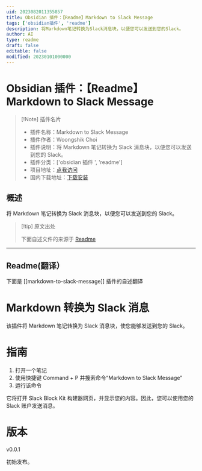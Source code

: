 ```yaml
---
uid: 2023082011355857
title: Obsidian 插件：【Readme】Markdown to Slack Message
tags: ['obsidian插件', 'readme']
description: 将Markdown笔记转换为Slack消息块，以便您可以发送到您的Slack。
author: AI
type: readme
draft: false
editable: false
modified: 20230101000000
---
```


# Obsidian 插件：【Readme】Markdown to Slack Message

> [!Note] 插件名片
> - 插件名称：Markdown to Slack Message
> - 插件作者：Woongshik Choi
> - 插件说明：将 Markdown 笔记转换为 Slack 消息块，以便您可以发送到您的 Slack。
> - 插件分类：['obsidian 插件 ', 'readme']
> - 项目地址：[点我访问](https://github.com/idreamer/markdown-to-slack-message)
> - 国内下载地址：[下载安装](https://pkmer.cn/products/plugin/pluginMarket/?markdown-to-slack-message)

## 概述

将 Markdown 笔记转换为 Slack 消息块，以便您可以发送到您的 Slack。

> [!tip] 原文出处
>
>下面自述文件的来源于 [Readme](https://ghproxy.net/https://raw.githubusercontent.com/idreamer/markdown-to-slack-message/master/README.md)
>

---

## Readme(翻译）

下面是 [[markdown-to-slack-message]] 插件的自述翻译

# Markdown 转换为 Slack 消息

该插件将 Markdown 笔记转换为 Slack 消息块，使您能够发送到您的 Slack。

# 指南

1. 打开一个笔记
2. 使用快捷键 Command + P 并搜索命令“Markdown to Slack Message”
3. 运行该命令

它将打开 Slack Block Kit 构建器网页，并显示您的内容。因此，您可以使用您的 Slack 账户发送消息。

# 版本

v0.0.1

初始发布。
